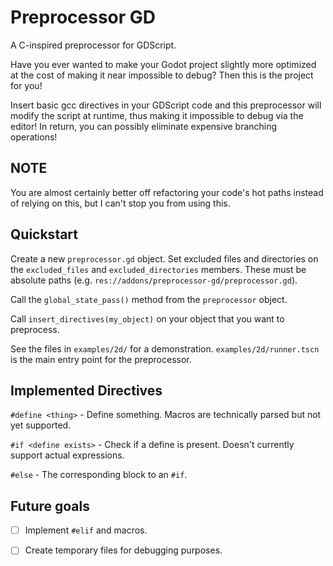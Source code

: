 # Preprocessor GD
A C-inspired preprocessor for GDScript.

Have you ever wanted to make your Godot project slightly more optimized at the cost of making it near impossible to debug? Then this is the project for you!

Insert basic gcc directives in your GDScript code and this preprocessor will modify the script at runtime, thus making it impossible to debug via the editor! In return, you can possibly eliminate expensive branching operations!

## NOTE
You are almost certainly better off refactoring your code's hot paths instead of relying on this, but I can't stop you from using this.

## Quickstart
Create a new `preprocessor.gd` object. Set excluded files and directories on the `excluded_files` and `excluded_directories` members. These must be absolute paths (e.g. `res://addons/preprocessor-gd/preprocessor.gd`).

Call the `global_state_pass()` method from the `preprocessor` object.

Call `insert_directives(my_object)` on your object that you want to preprocess.

See the files in `examples/2d/` for a demonstration. `examples/2d/runner.tscn` is the main entry point for the preprocessor.

## Implemented Directives

`#define <thing>` - Define something. Macros are technically parsed but not yet supported.

`#if <define exists>` - Check if a define is present. Doesn't currently support actual expressions.

`#else` - The corresponding block to an `#if`.

## Future goals
- [ ] Implement `#elif` and macros.
- [ ] Create temporary files for debugging purposes.

